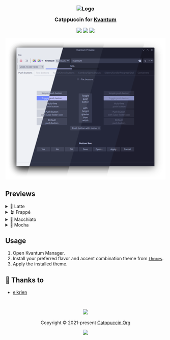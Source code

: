<h3 align="center">
	<img src="https://raw.githubusercontent.com/catppuccin/catppuccin/main/assets/logos/exports/1544x1544_circle.png" width="100" alt="Logo"/><br/>
	<img src="https://raw.githubusercontent.com/catppuccin/catppuccin/main/assets/misc/transparent.png" height="30" width="0px"/>
	Catppuccin for <a href="https://github.com/tsujan/Kvantum/tree/master/Kvantum">Kvantum</a>
	<img src="https://raw.githubusercontent.com/catppuccin/catppuccin/main/assets/misc/transparent.png" height="30" width="0px"/>
</h3>

<p align="center">
    <a href="https://github.com/catppuccin/kvantum/stargazers"><img src="https://img.shields.io/github/stars/catppuccin/kvantum?colorA=363a4f&colorB=b7bdf8&style=for-the-badge"></a>
    <a href="https://github.com/catppuccin/kvantum/issues"><img src="https://img.shields.io/github/issues/catppuccin/kvantum?colorA=363a4f&colorB=f5a97f&style=for-the-badge"></a>
    <a href="https://github.com/catppuccin/kvantum/contributors"><img src="https://img.shields.io/github/contributors/catppuccin/kvantum?colorA=363a4f&colorB=a6da95&style=for-the-badge"></a>
</p>

<p align="center">
  <img src="assets/kvantum.webp"/>
</p>


## Previews

<details>
<summary>🌻 Latte</summary>
<img src="assets/latte.webp"/>
</details>
<details>
<summary>🪴 Frappé</summary>
<img src="assets/frappe.webp"/>
</details>
<details>
<summary>🌺 Macchiato</summary>
<img src="assets/macchiato.webp"/>
</details>
<details>
<summary>🌿 Mocha</summary>
<img src="assets/mocha.webp"/>
</details>

## Usage

1. Open Kvantum Manager.
2. Install your preferred flavor and accent combination theme from [`themes`](./themes/).
3. Apply the installed theme.

## 💝 Thanks to

- [elkrien](https://github.com/elkrien)

&nbsp;

<p align="center"><img src="https://raw.githubusercontent.com/catppuccin/catppuccin/main/assets/footers/gray0_ctp_on_line.svg?sanitize=true" /></p>
<p align="center">Copyright &copy; 2021-present <a href="https://github.com/catppuccin" target="_blank">Catppuccin Org</a>
<p align="center"><a href="https://github.com/catppuccin/catppuccin/blob/main/LICENSE"><img src="https://img.shields.io/static/v1.svg?style=for-the-badge&label=License&message=MIT&logoColor=d9e0ee&colorA=363a4f&colorB=b7bdf8"/></a></p>

